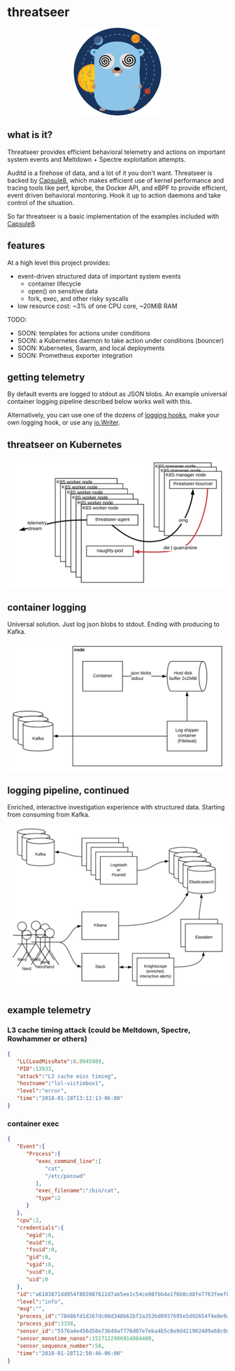 # threatseer

<p align="center">
  <img src="img/gopher.svg" width="200"/>
</p>


## what is it?

Threatseer provides efficient behavioral telemetry and actions on important system events and Meltdown + Spectre exploitation attempts.

Auditd is a firehose of data, and a lot of it you don't want. Threatseer is backed by [Capsule8](https://github.com/capsule8/capsule8), which makes efficient use of kernel performance and tracing tools like perf, kprobe, the Docker API, and eBPF to provide efficient, event driven behavioral montoring. Hook it up to action daemons and take control of the situation.

So far threatseer is a basic implementation of the examples included with [Capsule8](https://github.com/capsule8/capsule8).

## features

At a high level this project provides:

- event-driven structured data of important system events
  - container lifecycle
  - open() on sensitive data
  - fork, exec, and other risky syscalls
- low resource cost: ~3% of one CPU core, ~20MiB RAM

TODO:

- SOON: templates for actions under conditions
- SOON: a Kubernetes daemon to take action under conditions (bouncer)
- SOON: Kubernetes, Swarm, and local deployments
- SOON: Prometheus exporter integration

## getting telemetry

By default events are logged to stdout as JSON blobs. An example universal container logging pipeline described below works well with this.

Alternatively, you can use one of the dozens of [logging hooks](https://github.com/sirupsen/logrus#hooks), make your own logging hook, or use any [io.Writer](https://godoc.org/github.com/sirupsen/logrus#SetOutput).

## threatseer on Kubernetes


<p align="center">
  <img src="img/threatseer-arch.svg" width="500"/>
</p>

## container logging
Universal solution. Just log json blobs to stdout. Ending with producing to Kafka.

<p align="center">
  <img src="img/container-logging.svg" width="500"/>
</p>

## logging pipeline, continued
Enriched, interactive investigation experience with structured data. Starting from consuming from Kafka.

<p align="center">
  <img src="img/logging-pipeline.svg" width="500"/>
</p>


## example telemetry

### L3 cache timing attack (could be Meltdown, Spectre, Rowhammer or others)

``` json
{
   "LLCLoadMissRate":0.9945989,
   "PID":13933,
   "attack":"L3 cache miss timing",
   "hostname":"lol-victimbox1",
   "level":"error",
   "time":"2018-01-28T13:12:13-06:00"
}
```

### container exec

``` json
{
   "Event":{
      "Process":{
         "exec_command_line":[
            "cat",
            "/etc/passwd"
         ],
         "exec_filename":"/bin/cat",
         "type":2
      }
   },
   "cpu":2,
   "credentials":{
      "egid":0,
      "euid":0,
      "fsuid":0,
      "gid":0,
      "sgid":0,
      "suid":0,
      "uid":0
   },
   "id":"a6183871dd954f802087612d7ab5ee1c54ce08fbb4a1f6b8cd8fe7763feef8de",
   "level":"info",
   "msg":"",
   "process_id":"78486fd1d267dc08d348b62bf2a353bd0937695e5d92654f4e8e9a31180f889f",
   "process_pid":3338,
   "sensor_id":"5576a4e456d58e73649af776d07e7eba4b5c8e9d421902409a68c0d6baf48dcf",
   "sensor_monotime_nanos":1517122986914084400,
   "sensor_sequence_number":58,
   "time":"2018-01-28T12:50:46-06:00"
}
```